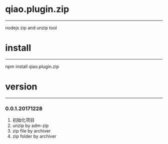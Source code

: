 # qiao.plugin.zip
---
nodejs zip and unzip tool

# install
---
npm install qiao.plugin.zip
	
# version
---
### 0.0.1.20171228
1. 初始化项目
2. unzip by adm-zip
3. zip file by archiver
4. zip folder by archiver